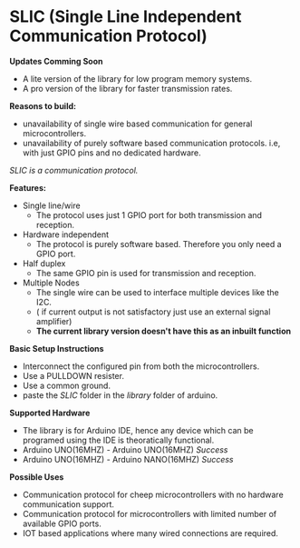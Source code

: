 # SLIC (Single Line Independent Communication Protocol)

__Updates Comming Soon__
- A lite version of the library for low program memory systems.
- A pro  version of the library for faster transmission rates.

__Reasons to build:__
- unavailability of single wire based communication for general microcontrollers.
- unavailability of purely software based communication protocols. i.e, with just GPIO pins and no dedicated hardware.

_SLIC is a communication protocol._

__Features:__
- Single line/wire
  - The protocol uses just 1 GPIO port for both transmission and reception.
- Hardware independent
  - The protocol is purely software based. Therefore you only need a GPIO port.
- Half duplex
  - The same GPIO pin is used for transmission and reception.
- Multiple Nodes
  - The single wire can be used to interface multiple devices like the I2C.
  - ( if current output is not satisfactory just use an external signal amplifier)
  - __The current library version doesn't have this as an inbuilt function__

__Basic Setup Instructions__
- Interconnect the configured pin from both the microcontrollers.
- Use a PULLDOWN resister.
- Use a common ground.
- paste the _SLIC_ folder in the _library_ folder of arduino.

__Supported Hardware__
- The library is for Arduino IDE, hence any device which can be programed using the IDE is theoratically functional.
- Arduino UNO(16MHZ) - Arduino UNO(16MHZ) _Success_
- Arduino UNO(16MHZ) - Arduino NANO(16MHZ) _Success_ 


__Possible Uses__
- Communication protocol for cheep microcontrollers with no hardware communication support.
- Communication protocol for microcontrollers with limited number of available GPIO ports.
- IOT based applications where many wired connections are required.

